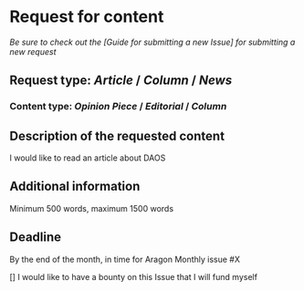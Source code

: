 # Request for content

_Be sure to check out the [Guide for submitting a new Issue] for submitting a new request_

## Request type: _Article_ / _Column_ / _News_

### Content type: _Opinion Piece_ / _Editorial_ / _Column_

## Description of the requested content
I would like to read an article about DAOS

## Additional information
Minimum 500 words, maximum 1500 words

## Deadline
By the end of the month, in time for Aragon Monthly issue #X

[] I would like to have a bounty on this Issue that I will fund myself
